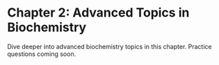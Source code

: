 # Chapter 2: Advanced Topics in Biochemistry

Dive deeper into advanced biochemistry topics in this chapter. Practice questions coming soon.

